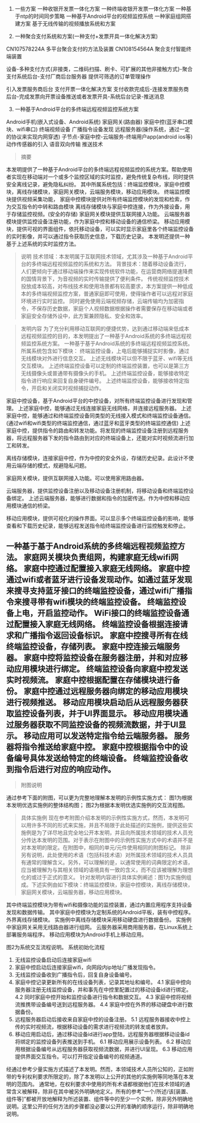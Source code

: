 1. 一些方案
一种收银开发票一体化方案
一种终端收银开发票一体化方案
一种基于ntp的时间同步策略
一种基于Android平台的视频监控系统
一种家庭组网搭建方案
基于无线传输的视频播放系统和方案

2. 一种聚合支付系统和方案(一种支付+发票开具一体化解决方案)

CN107578224A 多平台聚合支付的方法及装置
CN108154564A 聚合支付智能终端装置

设备-多种支付方式{非接类，二维码扫描、刷卡、可扩展的其他非接触方式}-聚合支付系统后台-支付厂商后台服务器
提供可筛选的订单管理操作

引入发票服务商后台
支付开票一体化解决方案
支付收款完成后-连接发票服务商后台-完成发票向开票设备推送或者发票开具-系统后台记录-推送消息


3. 一种基于Android平台的多终端远程视频监控系统方案

Android手机(嵌入式设备、Android系统)
家庭网关(路由器)
家庭中控(蓝牙串口模块、wifi串口)
终端视频设备
广播指令设备发现
远程服务器(操作系统，通过一定的协议来实现内网穿透)
子节点-家庭中控-云端服务-终端用户app(android ios等)
动作传感器的引入
语音双向传输
推送技术

>摘要

本发明提供了一种基于Android平台的多终端远程视频监控的系统方案。帮助使用者实现在移动端对一个或多个监控区域的实时监控，避免传统复杂布线，同时提供安全离线记录，避免隐私纠纷。
其中所属系统包括：终端监控模块，家庭中控模块，离线存储模块，家庭网关模块，云端服务模块，移动应用模块。
终端监控模块提供视频采集功能，
家庭中控模块提供对所有终端监控模块的发现和检索，作为交互指令的中转和路由模块
离线存储模块与家庭中控连接，作为外接设备，用于存储监控视频。(安全的存储)
家庭网关模块提供互联网接入功能。
云端服务器模块提供监控设备注册功能，作为家庭中控和移动设备的通信桥梁。
移动应用模块，提供可视的界面组件，依托移动设备，可以实时显示家庭里各个终端监控设备的实时影像，并可以通过指令获取历史信息，下载历史记录。
本发明还提供一种基于上述系统的实时监控方法。

>说明
技术领域：本发明属于互联网技术领域，尤其涉及一种基于Android平台的多终端远程视频监控的系统和方法。
背景技术：随着移动设备流行，人们更倾向于通过移动端操作来实现传统软件功能，在运营商网络提速降费的国情背景下，为音视频的实时传输提供了便利条件。
传统视频监控技术投放成本较高，对布线技术和使用场景都有较高要求，本方案提供一种低成本的多终端视频监控方案，普通家庭即可使用，使得操作者可以远程对家庭环境进行实时监控。
同时避免使用云端视频存储，云端传输均为加密指令，不保存历史数据，家庭个人视频数据根据操作者需要保存在移动端或者家庭安全存储外设中，此方案兼顾隐私、安全和效率。

>发明内容
为了充分利用移动互联网的便捷优势，达到通过移动端来低成本远程视频监控的目的，本发明提出了一种基于Android系统的多终端远程视频监控系统方案。
一种基于基于Android系统的多终端远程视频监控系统。所属系统包含如下模块：
终端监控设备，上电后能够捕捉实时影像，通过无线模块对外进行信息交互。
上述无线模块可以但不限于蓝牙、wifi等无线交互模块。
上述终端监控设备可以定制的终端监控装置，也可以是第三方无线摄像头或普通带有摄像头的手机。
上述终端监控设备，能够接收特定指令进行响应来回复自身硬件编号。
上述终端监控设备，能够接收特定指令，开启和关闭实时视频捕捉动作。

家庭中控设备，基于Android平台的中控设备，对所有终端监控设备进行发现和管理。
上述家庭中控，能够通过无线连接家庭无线网络，并连接远程服务器。
上述家庭中控，能够通过和终端监控设备同类型的无线接入模式和终端监控设备通信。(通过wifi和wifi类型的终端监控通信，通过蓝牙和蓝牙类型的终端监控通信)
上述家庭中控，提供指令的路由和转发功能。将发现的终端监控设备注册到远程服务器，将远程服务器下发的指令路由到对应的终端设备上，还能对实时视频流进行加工和转发。

离线存储模块，连接家庭中控，作为中控的安全外设，存储历史纪录。此设计不使用云端存储的模式，规避隐私问题。

家庭网关模块，提供互联网接入功能。可以使用家用路由器。

云端服务器，提供监控设备注册以及移动设备注册机制，将移动设备和终端监控设备绑定。
上述云端服务器，能够进行数据和指令的加密传送。作为中控和移动应用模块通信的桥梁。

移动应用模块，提供可视化的操作界面。可以显示多个终端监控设备的影响，能够查看和下载历史纪录，能够远程发送指令给终端监控设备进行监控触发和停止。

一种基于基于Android系统的多终端远程视频监控方法。
家庭网关模块负责组网，构建家庭无线wifi网络。
家庭中控通过配置接入家庭无线网络。
家庭中控通过wifi或者蓝牙进行设备发现动作。如通过蓝牙发现来搜寻支持蓝牙接口的终端监控设备，通过wifi广播指令来搜寻带有wifi模块的终端监控设备。
终端监控设备上电，开启监控动作。
WiFi接口的终端监控设备通过配置接入家庭无线网络。
终端监控设备根据连接请求和广播指令返回设备标识。
家庭中控搜寻所有在线终端监控设备，存储列表。
家庭中控连接云端服务器。
家庭中控将监控设备在服务器注册，并和对应移动应用模块进行绑定。
终端监控设备向家庭中控发送实时视频流。
家庭中控根据配置在存储模块进行备份。
家庭中控通过远程服务器向绑定的移动应用模块进行视频推送。
移动应用模块启动后从远程服务器获取监控设备列表，并于UI界面显示。
移动应用模块通过服务器获取不同监控设备的视频流数据，并于UI显示。
移动应用可以发送特定指令给云端服务器。
服务器将指令推送给家庭中控。
家庭中控根据指令中的设备编号具体发送给特定的终端设备。
终端监控设备收到指令后进行对应的响应动作。
---

>附图说明

通过参考下面的附图，可以更为完整地理解本发明的示例性实施方式：
图1为根据本发明优选实施例的整体结构图；
图2为根据本发明优选实施例的交互流程图。

>具体实施例
现在参考附图介绍本发明的示例性实施方式，然而，本发明可以用许多不同的形式来实施，并且不局限于此处描述的实施例，提供这些实施例是为了详尽地且完全地公开本发明，并且向所属技术领域的技术人员充分传达本发明的范围。对于表示在附图中的示例性实施方式中的术语并不是对本发明的限定。在附图中，相同的单元/元件使用相同的附图标记。
除非另有说明，此处使用的术语（包括科技术语）对所属技术领域的技术人员具有通常的理解含义。另外，可以理解的是，以通常使用的词典限定的术语，应当被理解为与其相关领域的语境具有一致的含义，而不应该被理解为理想化的或过于正式的意义。
针对发明内容进行具体实例阐述：图1为实施例组成。下述实例由如下模块：终端监控模块，家庭中控模块，离线存储模块，家庭网关模块，云端服务器，移动应用模块。

其中终端监控模块为带有wifi和摄像功能的监控装置，通过内置应用程序支持设备发现和数据传输。
其中家庭中控模块为定制系统的Android平板，装有中控程序。外界离线存储模块。
实施例中离线存储模块采用移动硬盘进行数据备份。
实施例中家庭网关采用无线路由器进行组网。
云服务器采用商用服务器，在Linux系统上部署服务端程序。
移动应用模块为Android手机上移动应用。

图2为系统交互流程说明。
系统初始化流程
1. 无线监控设备启动后连接家庭wifi
2. 家庭中控启动后连接家庭wifi，向网段内ip地址广播发现指令。
3. 无线监控设备收到广播指令后，回复自身设备编号。
4. 家庭中控记录更新所有的在线设备列表，记录其地址和编号。
    4.1 家庭中控向服务器注册无线监控设备，并和事先在中控里配置过的移动设备id进行绑定。
    4.2 同时家庭中控开始和监控设备进行指令和数据交互。
    4.3 家庭中控将视频流推携带设备编号送到远程服务器。
    4.4 家庭中控在外界的移动硬盘中进行数据备份。
5. 远程服务器启动后接收来自家庭中控的设备注册。
    5.1 远程服务器接收中控上传的实时视频流，根据移动设备的需求进行视频流的转发或者放弃。
6. 移动应用启动后，通过移动设备id进行app登陆，远程服务器根据移动设备id将绑定的监控设备列表推送到手机。
    6.1 移动应用展示设备列表。
    6.2 移动应用根据设备编号从远程服务器获取视频流数据，并进行UI呈现。
    6.3 移动应用提供界面交互指令。可以打开指定设备编号的视频通道。

经通过参考少量实施方式描述了本发明。然而，本领域技术人员所公知的，正如附带的专利权利要求所限定的，除了本发明以上公开的其他的实施例等同地落在本发明的范围内。
通常地，在权利要求中使用的所有术语都根据他们在技术领域的通常含义被解释，除非在其中被另外明确地定义。所有的参考“一个/所述/该[装置、组件等]”都被开放地解释为所述装置、组件等中的至少一个实例，除非另外明确地说明。这里公开的任何方法的步骤都没必要以公开的准确的顺序运行，除非明确地说明。

